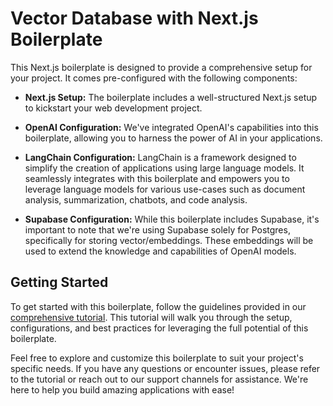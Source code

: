 # Vector Database with Next.js Boilerplate

This Next.js boilerplate is designed to provide a comprehensive setup for your project. It comes pre-configured with the following components:

- **Next.js Setup:** The boilerplate includes a well-structured Next.js setup to kickstart your web development project.

- **OpenAI Configuration:** We've integrated OpenAI's capabilities into this boilerplate, allowing you to harness the power of AI in your applications.

- **LangChain Configuration:** LangChain is a framework designed to simplify the creation of applications using large language models. It seamlessly integrates with this boilerplate and empowers you to leverage language models for various use-cases such as document analysis, summarization, chatbots, and code analysis.

- **Supabase Configuration:** While this boilerplate includes Supabase, it's important to note that we're using Supabase solely for Postgres, specifically for storing vector/embeddings. These embeddings will be used to extend the knowledge and capabilities of OpenAI models.

## Getting Started

To get started with this boilerplate, follow the guidelines provided in our [comprehensive tutorial](https://github.com/dacadeorg/tutorials/blob/main/ai/vector-database-tutorial/vector-database-tutorial.md). This tutorial will walk you through the setup, configurations, and best practices for leveraging the full potential of this boilerplate.

Feel free to explore and customize this boilerplate to suit your project's specific needs. If you have any questions or encounter issues, please refer to the tutorial or reach out to our support channels for assistance. We're here to help you build amazing applications with ease!